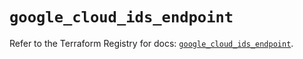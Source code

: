 # `google_cloud_ids_endpoint`

Refer to the Terraform Registry for docs: [`google_cloud_ids_endpoint`](https://registry.terraform.io/providers/hashicorp/google/6.48.0/docs/resources/cloud_ids_endpoint).

